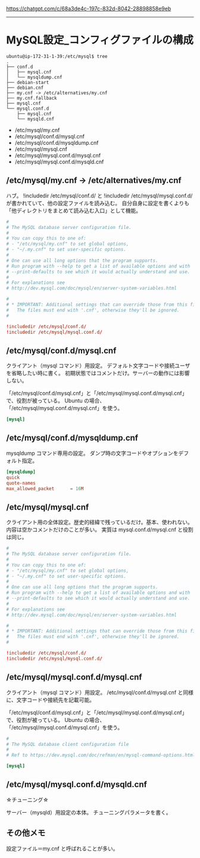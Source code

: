 https://chatgpt.com/c/68a3de4c-197c-832d-8042-28898858e9eb

____________________________________________________________________________
# MySQL設定_コンフィグファイルの構成


```
ubuntu@ip-172-31-1-39:/etc/mysql$ tree
.
├── conf.d
│   ├── mysql.cnf
│   └── mysqldump.cnf
├── debian-start
├── debian.cnf
├── my.cnf -> /etc/alternatives/my.cnf
├── my.cnf.fallback
├── mysql.cnf
└── mysql.conf.d
    ├── mysql.cnf
    └── mysqld.cnf
```

 * /etc/mysql/my.cnf
 * /etc/mysql/conf.d/mysql.cnf
 * /etc/mysql/conf.d/mysqldump.cnf
 * /etc/mysql/mysql.cnf
 * /etc/mysql/mysql.conf.d/mysql.cnf
 * /etc/mysql/mysql.conf.d/mysqld.cnf


## /etc/mysql/my.cnf -> /etc/alternatives/my.cnf
ハブ。
!includedir /etc/mysql/conf.d/ と !includedir /etc/mysql/mysql.conf.d/ が書かれていて、他の設定ファイルを読み込む。
自分自身に設定を書くよりも「他ディレクトリをまとめて読み込む入口」として機能。

```conf
#
# The MySQL database server configuration file.
#
# You can copy this to one of:
# - "/etc/mysql/my.cnf" to set global options,
# - "~/.my.cnf" to set user-specific options.
#
# One can use all long options that the program supports.
# Run program with --help to get a list of available options and with
# --print-defaults to see which it would actually understand and use.
#
# For explanations see
# http://dev.mysql.com/doc/mysql/en/server-system-variables.html

#
# * IMPORTANT: Additional settings that can override those from this file!
#   The files must end with '.cnf', otherwise they'll be ignored.
#

!includedir /etc/mysql/conf.d/
!includedir /etc/mysql/mysql.conf.d/
```

## /etc/mysql/conf.d/mysql.cnf
クライアント（mysql コマンド）用設定。
デフォルト文字コードや接続ユーザを省略したい時に書く。
初期状態ではコメントだけ。サーバーの動作には影響しない。


「/etc/mysql/conf.d/mysql.cnf」と「/etc/mysql/mysql.conf.d/mysql.cnf」で、役割が被っている。
Ubuntu の場合、「/etc/mysql/mysql.conf.d/mysql.cnf」を使う。

```conf
[mysql]
```

## /etc/mysql/conf.d/mysqldump.cnf
mysqldump コマンド専用の設定。
ダンプ時の文字コードやオプションをデフォルト指定。


```conf
[mysqldump]
quick
quote-names
max_allowed_packet      = 16M
```

## /etc/mysql/mysql.cnf
クライアント用の全体設定。歴史的経緯で残っているだけ。基本、使われない。
内容は空かコメントだけのことが多い。
実質は mysql.conf.d/mysql.cnf と役割は同じ。


```conf
#
# The MySQL database server configuration file.
#
# You can copy this to one of:
# - "/etc/mysql/my.cnf" to set global options,
# - "~/.my.cnf" to set user-specific options.
#
# One can use all long options that the program supports.
# Run program with --help to get a list of available options and with
# --print-defaults to see which it would actually understand and use.
#
# For explanations see
# http://dev.mysql.com/doc/mysql/en/server-system-variables.html

#
# * IMPORTANT: Additional settings that can override those from this file!
#   The files must end with '.cnf', otherwise they'll be ignored.
#

!includedir /etc/mysql/conf.d/
!includedir /etc/mysql/mysql.conf.d/
```

## /etc/mysql/mysql.conf.d/mysql.cnf
クライアント（mysql コマンド）用設定。
/etc/mysql/conf.d/mysql.cnf と同様に、文字コードや接続先を記載可能。


「/etc/mysql/conf.d/mysql.cnf」と「/etc/mysql/mysql.conf.d/mysql.cnf」で、役割が被っている。
Ubuntu の場合、「/etc/mysql/mysql.conf.d/mysql.cnf」を使う。


```conf
#
# The MySQL database client configuration file
#
# Ref to https://dev.mysql.com/doc/refman/en/mysql-command-options.html

[mysql]
```


## /etc/mysql/mysql.conf.d/mysqld.cnf
☆チューニング☆

サーバー（mysqld）用設定の本体。
チューニングパラメータを書く。



## その他メモ
設定ファイル＝my.cnf と呼ばれることが多い。

